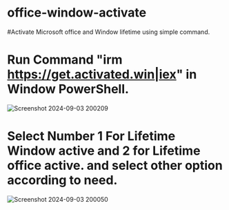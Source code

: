 # office-window-activate
#Activate Microsoft office and Window lifetime using simple command.

# Run Command "irm https://get.activated.win|iex" in Window PowerShell.
![Screenshot 2024-09-03 200209](https://github.com/user-attachments/assets/0757ffd5-1c01-4b38-9b8b-996c3a19aa51)

# Select Number 1 For Lifetime Window active and 2 for Lifetime office active. and select other option according to need.
![Screenshot 2024-09-03 200050](https://github.com/user-attachments/assets/885b76b2-d4ca-48f6-8592-ab0b044fa470)
